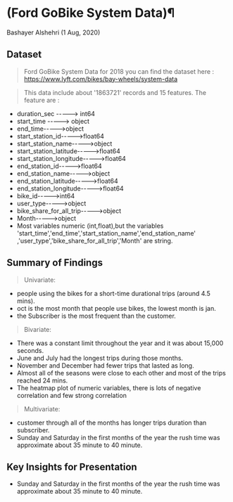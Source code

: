 # (Ford GoBike System Data)¶
Bashayer Alshehri (1 Aug, 2020)


## Dataset
> Ford GoBike System Data for 2018
you can find the dataset here : https://www.lyft.com/bikes/bay-wheels/system-data


> This data include about '1863721' records and 15 features.
The feature are :
- duration_sec  ----->  int64
- start_time  ----->  object
- end_time----->object
- start_station_id----->float64
- start_station_name----->object
- start_station_latitude----->float64
- start_station_longitude----->float64
- end_station_id----->float64
- end_station_name----->object
- end_station_latitude----->float64
- end_station_longitude----->float64
- bike_id----->int64
- user_type----->object
- bike_share_for_all_trip----->object
- Month----->object
- Most variables numeric (int,float),but the variables 'start_time','end_time','start_station_name','end_station_name' ,'user_type','bike_share_for_all_trip','Month' are string.

## Summary of Findings

> Univariate:
- people using the bikes for a short-time durational trips (around 4.5 mins).
- oct is the most month that people use bikes, the lowest month is jan.
- the Subscriber is the most frequent than the customer.

> Bivariate:
- There was a constant limit throughout the year and it was about 15,000 seconds.
- June and July had the longest trips during those months.
- November and December had fewer trips that lasted as long.
- Almost all of the seasons were close to each other and most of the trips reached 24 mins.
- The heatmap plot of numeric variables, there is lots of negative correlation and few strong correlation

> Multivariate:
- customer through all of the months has longer trips duration than subscriber.
- Sunday and Saturday in the first months of the year the rush time was approximate about 35 minute to 40 minute.

## Key Insights for Presentation
-  Sunday and Saturday in the first months of the year the rush time was approximate about 35 minute to 40 minute.
